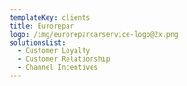 ```yaml
---
templateKey: clients
title: Eurorepar
logo: /img/euroreparcarservice-logo@2x.png
solutionsList:
  - Customer Loyalty
  - Customer Relationship
  - Channel Incentives
---
```


